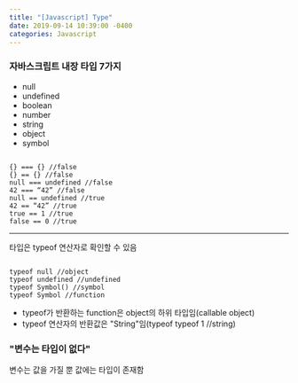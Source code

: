 ```yaml
---
title: "[Javascript] Type"
date: 2019-09-14 10:39:00 -0400
categories: Javascript
---
```


### 자바스크립트 내장 타입 7가지
* null 
* undefined 
* boolean
* number
* string
* object
* symbol

<pre><code>
{} === {} //false 
{} == {} //false 
null === undefined //false 
42 === “42” //false 
null == undefined //true 
42 == “42” //true 
true == 1 //true 
false == 0 //true
</code></pre>


* * *

타입은 typeof 연산자로 확인할 수 있음

<pre><code>
typeof null //object 
typeof undefined //undefined 
typeof Symbol() //symbol 
typeof Symbol //function
</code></pre>

* typeof가 반환하는 function은 object의 하위 타입임(callable object)
* typeof 연산자의 반환값은 "String"임(typeof typeof 1 //string)


### "변수는 타입이 없다"
변수는 값을 가질 뿐 
값에는 타입이 존재함

